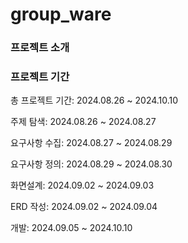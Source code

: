 # group_ware

### 프로젝트 소개


### 프로젝트 기간
총 프로젝트 기간: 2024.08.26 ~ 2024.10.10

주제 탐색: 2024.08.26 ~ 2024.08.27

요구사항 수집: 2024.08.27 ~ 2024.08.29

요구사항 정의: 2024.08.29 ~ 2024.08.30

화면설계: 2024.09.02 ~ 2024.09.03

ERD 작성: 2024.09.02 ~ 2024.09.04

개발: 2024.09.05 ~ 2024.10.10


 
